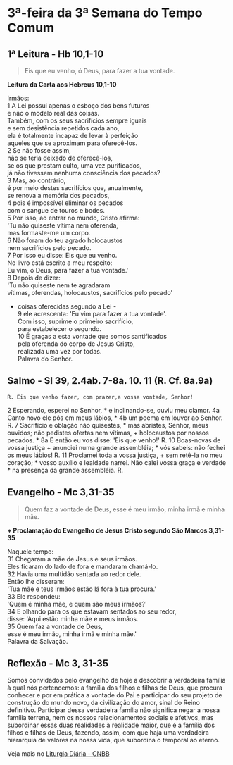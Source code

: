 # 3ª-feira da 3ª Semana do Tempo Comum

## 1ª Leitura - Hb 10,1-10

> Eis que eu venho, ó Deus, para fazer a tua vontade.

**Leitura da Carta aos Hebreus 10,1-10**

Irmãos:    
1 A Lei possui apenas o esboço dos bens futuros   
 e não o modelo real das coisas.   
 Também, com os seus sacrifícios sempre iguais   
 e sem desistência repetidos cada ano,   
 ela é totalmente incapaz de levar à perfeição   
 aqueles que se aproximam para oferecê-los.    
2 Se não fosse assim,   
 não se teria deixado de oferecê-los,   
 se os que prestam culto, uma vez purificados,   
 já não tivessem nenhuma consciência dos pecados?    
3 Mas, ao contrário,   
 é por meio destes sacrifícios que, anualmente,   
 se renova a memória dos pecados,    
4 pois é impossível eliminar os pecados   
 com o sangue de touros e bodes.    
5 Por isso, ao entrar no mundo, Cristo afirma:   
 'Tu não quiseste vítima nem oferenda,   
 mas formaste-me um corpo.    
6 Não foram do teu agrado holocaustos   
 nem sacrifícios pelo pecado.    
7 Por isso eu disse: Eis que eu venho.   
 No livro está escrito a meu respeito:   
 Eu vim, ó Deus, para fazer a tua vontade.'    
8 Depois de dizer:   
 'Tu não quiseste nem te agradaram   
 vítimas, oferendas, holocaustos, sacrifícios pelo pecado'   
 - coisas oferecidas segundo a Lei -    
9 ele acrescenta: 'Eu vim para fazer a tua vontade'.   
 Com isso, suprime o primeiro sacrifício,   
 para estabelecer o segundo.    
10 É graças a esta vontade que somos santificados   
 pela oferenda do corpo de Jesus Cristo,   
 realizada uma vez por todas.   
 Palavra do Senhor.

## Salmo - Sl 39, 2.4ab. 7-8a. 10. 11 (R. Cf. 8a.9a)

`R. Eis que venho fazer, com prazer,a vossa vontade, Senhor!`

2 Esperando, esperei no Senhor, *     e inclinando-se, ouviu meu clamor.    4a Canto novo ele pôs em meus lábios, *    4b um poema em louvor ao Senhor.  R.    7 Sacrifício e oblação não quisestes, *     mas abristes, Senhor, meus ouvidos;     não pedistes ofertas nem vítimas, +     holocaustos por nossos pecados. *    8a E então eu vos disse: 'Eis que venho!' R.    10 Boas-novas de vossa justiça +     anunciei numa grande assembléia; *     vós sabeis: não fechei os meus lábios! R.    11 Proclamei toda a vossa justiça, +     sem retê-la no meu coração; *     vosso auxílio e lealdade narrei.     Não calei vossa graça e verdade *     na presença da grande assembléia. R.

## Evangelho - Mc 3,31-35

> Quem faz a vontade de Deus, esse é meu irmão, minha irmã e minha mãe.

**+ Proclamação do Evangelho de Jesus Cristo segundo São Marcos  3,31-35**

Naquele tempo:    
31 Chegaram a mãe de Jesus e seus irmãos.   
 Eles ficaram do lado de fora e mandaram chamá-lo.    
32 Havia uma multidão sentada ao redor dele.   
 Então lhe disseram:   
 'Tua mãe e teus irmãos estão lá fora à tua procura.'    
33 Ele respondeu:   
 'Quem é minha mãe, e quem são meus irmãos?'    
34 E olhando para os que estavam sentados ao seu redor,   
 disse: 'Aqui estão minha mãe e meus irmãos.    
35 Quem faz a vontade de Deus,   
 esse é meu irmão, minha irmã e minha mãe.'   
 Palavra da Salvação.

## Reflexão - Mc 3, 31-35

Somos convidados pelo evangelho de hoje a descobrir a verdadeira família à qual nós pertencemos: a família dos filhos e filhas de Deus, que procura conhecer e por em prática a vontade do Pai e participar do seu projeto de construção do mundo novo, da civilização do amor, sinal do Reino definitivo. Participar dessa verdadeira família não significa negar a nossa família terrena, nem os nossos relacionamentos sociais e afetivos, mas subordinar essas duas realidades à realidade maior, que é a família dos filhos e filhas de Deus, fazendo, assim, com que haja uma verdadeira hierarquia de valores na nossa vida, que subordina o temporal ao eterno.

Veja mais no [Liturgia Diária - CNBB](http://liturgiadiaria.cnbb.org.br/app/user/user/UserView.php?ano=2017&mes=1&dia=24)